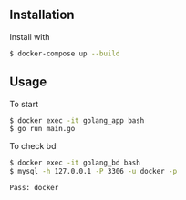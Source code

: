 
## Installation

Install with

```bash
$ docker-compose up --build
```

## Usage

To start

```bash
$ docker exec -it golang_app bash
$ go run main.go
```


To check bd

```bash
$ docker exec -it golang_bd bash
$ mysql -h 127.0.0.1 -P 3306 -u docker -p

Pass: docker

```


